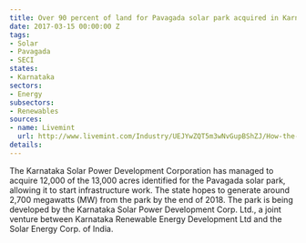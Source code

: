 ```yaml
---
title: Over 90 percent of land for Pavagada solar park acquired in Karnataka
date: 2017-03-15 00:00:00 Z
tags:
- Solar
- Pavagada
- SECI
states:
- Karnataka
sectors:
- Energy
subsectors:
- Renewables
sources:
- name: Livemint
  url: http://www.livemint.com/Industry/UEJYwZQT5m3wNvGupBShZJ/How-the-worlds-largest-solar-park-is-shaping-up-in-Karnatak.html
details: 
---
```


The Karnataka Solar Power Development Corporation has managed to acquire 12,000 of the 13,000 acres identified for the Pavagada solar park, allowing it to start infrastructure work. The state hopes to generate around 2,700 megawatts (MW) from the park by the end of 2018. The park is being developed by the Karnataka Solar Power Development Corp. Ltd., a joint venture between Karnataka Renewable Energy Development Ltd and the Solar Energy Corp. of India.
